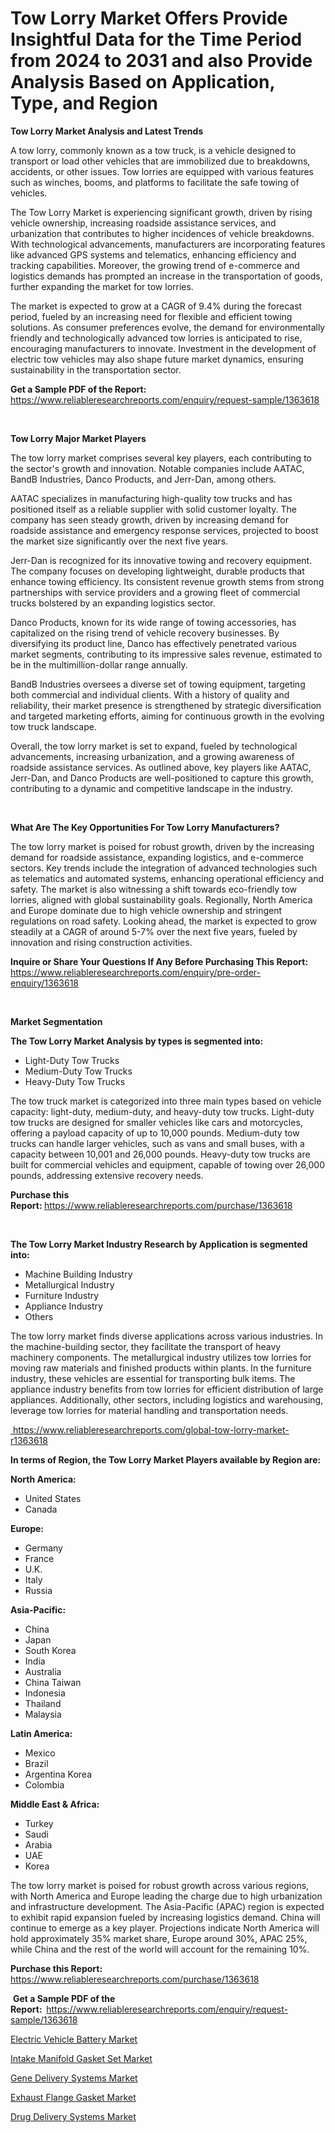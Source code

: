 <p><h1>Tow Lorry Market Offers Provide Insightful Data for the Time Period from 2024 to 2031 and also Provide Analysis Based on Application, Type, and Region</h1></p><p><strong>Tow Lorry Market Analysis and Latest Trends</strong></p>
<p><p>A tow lorry, commonly known as a tow truck, is a vehicle designed to transport or load other vehicles that are immobilized due to breakdowns, accidents, or other issues. Tow lorries are equipped with various features such as winches, booms, and platforms to facilitate the safe towing of vehicles.</p><p>The Tow Lorry Market is experiencing significant growth, driven by rising vehicle ownership, increasing roadside assistance services, and urbanization that contributes to higher incidences of vehicle breakdowns. With technological advancements, manufacturers are incorporating features like advanced GPS systems and telematics, enhancing efficiency and tracking capabilities. Moreover, the growing trend of e-commerce and logistics demands has prompted an increase in the transportation of goods, further expanding the market for tow lorries.</p><p>The market is expected to grow at a CAGR of 9.4% during the forecast period, fueled by an increasing need for flexible and efficient towing solutions. As consumer preferences evolve, the demand for environmentally friendly and technologically advanced tow lorries is anticipated to rise, encouraging manufacturers to innovate. Investment in the development of electric tow vehicles may also shape future market dynamics, ensuring sustainability in the transportation sector.</p></p>
<p><strong>Get a Sample PDF of the Report:&nbsp;</strong> <a href="https://www.reliableresearchreports.com/enquiry/request-sample/1363618?utm_campaign=13&utm_medium=2&utm_source=Github&utm_content=ia&utm_term=02112024&utm_id=tow-lorry">https://www.reliableresearchreports.com/enquiry/request-sample/1363618</a></p>
<p>&nbsp;</p>
<p><strong>Tow Lorry Major Market Players</strong></p>
<p><p>The tow lorry market comprises several key players, each contributing to the sector's growth and innovation. Notable companies include AATAC, BandB Industries, Danco Products, and Jerr-Dan, among others.</p><p>AATAC specializes in manufacturing high-quality tow trucks and has positioned itself as a reliable supplier with solid customer loyalty. The company has seen steady growth, driven by increasing demand for roadside assistance and emergency response services, projected to boost the market size significantly over the next five years.</p><p>Jerr-Dan is recognized for its innovative towing and recovery equipment. The company focuses on developing lightweight, durable products that enhance towing efficiency. Its consistent revenue growth stems from strong partnerships with service providers and a growing fleet of commercial trucks bolstered by an expanding logistics sector.</p><p>Danco Products, known for its wide range of towing accessories, has capitalized on the rising trend of vehicle recovery businesses. By diversifying its product line, Danco has effectively penetrated various market segments, contributing to its impressive sales revenue, estimated to be in the multimillion-dollar range annually.</p><p>BandB Industries oversees a diverse set of towing equipment, targeting both commercial and individual clients. With a history of quality and reliability, their market presence is strengthened by strategic diversification and targeted marketing efforts, aiming for continuous growth in the evolving tow truck landscape.</p><p>Overall, the tow lorry market is set to expand, fueled by technological advancements, increasing urbanization, and a growing awareness of roadside assistance services. As outlined above, key players like AATAC, Jerr-Dan, and Danco Products are well-positioned to capture this growth, contributing to a dynamic and competitive landscape in the industry.</p></p>
<p>&nbsp;</p>
<p><strong>What Are The Key Opportunities For Tow Lorry Manufacturers?</strong></p>
<p><p>The tow lorry market is poised for robust growth, driven by the increasing demand for roadside assistance, expanding logistics, and e-commerce sectors. Key trends include the integration of advanced technologies such as telematics and automated systems, enhancing operational efficiency and safety. The market is also witnessing a shift towards eco-friendly tow lorries, aligned with global sustainability goals. Regionally, North America and Europe dominate due to high vehicle ownership and stringent regulations on road safety. Looking ahead, the market is expected to grow steadily at a CAGR of around 5-7% over the next five years, fueled by innovation and rising construction activities.</p></p>
<p><strong>Inquire or Share Your Questions If Any Before Purchasing This Report:</strong> <a href="https://www.reliableresearchreports.com/enquiry/pre-order-enquiry/1363618?utm_campaign=13&utm_medium=2&utm_source=Github&utm_content=ia&utm_term=02112024&utm_id=tow-lorry">https://www.reliableresearchreports.com/enquiry/pre-order-enquiry/1363618</a></p>
<p>&nbsp;</p>
<p><strong>Market Segmentation</strong></p>
<p><strong>The Tow Lorry Market Analysis by types is segmented into:</strong></p>
<p><ul><li>Light-Duty Tow Trucks</li><li>Medium-Duty Tow Trucks</li><li>Heavy-Duty Tow Trucks</li></ul></p>
<p><p>The tow truck market is categorized into three main types based on vehicle capacity: light-duty, medium-duty, and heavy-duty tow trucks. Light-duty tow trucks are designed for smaller vehicles like cars and motorcycles, offering a payload capacity of up to 10,000 pounds. Medium-duty tow trucks can handle larger vehicles, such as vans and small buses, with a capacity between 10,001 and 26,000 pounds. Heavy-duty tow trucks are built for commercial vehicles and equipment, capable of towing over 26,000 pounds, addressing extensive recovery needs.</p></p>
<p><strong>Purchase this Report:&nbsp;</strong><a href="https://www.reliableresearchreports.com/purchase/1363618?utm_campaign=13&utm_medium=2&utm_source=Github&utm_content=ia&utm_term=02112024&utm_id=tow-lorry">https://www.reliableresearchreports.com/purchase/1363618</a></p>
<p>&nbsp;</p>
<p><strong>The Tow Lorry Market Industry Research by Application is segmented into:</strong></p>
<p><ul><li>Machine Building Industry</li><li>Metallurgical Industry</li><li>Furniture Industry</li><li>Appliance Industry</li><li>Others</li></ul></p>
<p><p>The tow lorry market finds diverse applications across various industries. In the machine-building sector, they facilitate the transport of heavy machinery components. The metallurgical industry utilizes tow lorries for moving raw materials and finished products within plants. In the furniture industry, these vehicles are essential for transporting bulk items. The appliance industry benefits from tow lorries for efficient distribution of large appliances. Additionally, other sectors, including logistics and warehousing, leverage tow lorries for material handling and transportation needs.</p></p>
<p><a href="https://www.reliableresearchreports.com/global-tow-lorry-market-r1363618?utm_campaign=13&utm_medium=2&utm_source=Github&utm_content=ia&utm_term=02112024&utm_id=tow-lorry">&nbsp;https://www.reliableresearchreports.com/global-tow-lorry-market-r1363618</a></p>
<p><strong>In terms of Region, the Tow Lorry Market Players available by Region are:</strong></p>
<p>
    <p> <strong> North America: </strong>
        <ul>
            <li>United States</li>
            <li>Canada</li>
        </ul>
        </p> 
    <p> <strong> Europe: </strong>
        <ul>
            <li>Germany</li>
            <li>France</li>
            <li>U.K.</li>
            <li>Italy</li>
            <li>Russia</li>
        </ul>
        </p> 
    <p> <strong> Asia-Pacific: </strong>
        <ul>
            <li>China</li>
            <li>Japan</li>
            <li>South Korea</li>
            <li>India</li>
            <li>Australia</li>
            <li>China Taiwan</li>
            <li>Indonesia</li>
            <li>Thailand</li>
            <li>Malaysia</li>
        </ul>
        </p> 
    <p> <strong> Latin America: </strong>
        <ul>
            <li>Mexico</li>
            <li>Brazil</li>
            <li>Argentina Korea</li>
            <li>Colombia</li>
        </ul>
        </p> 
    <p> <strong> Middle East & Africa: </strong>
        <ul>
            <li>Turkey</li>
            <li>Saudi</li>
            <li>Arabia</li>
            <li>UAE</li>
            <li>Korea</li>
        </ul>
    </p>
    </p>
<p><p>The tow lorry market is poised for robust growth across various regions, with North America and Europe leading the charge due to high urbanization and infrastructure development. The Asia-Pacific (APAC) region is expected to exhibit rapid expansion fueled by increasing logistics demand. China will continue to emerge as a key player. Projections indicate North America will hold approximately 35% market share, Europe around 30%, APAC 25%, while China and the rest of the world will account for the remaining 10%.</p></p>
<p><strong>Purchase this Report: </strong><a href="https://www.reliableresearchreports.com/purchase/1363618?utm_campaign=13&utm_medium=2&utm_source=Github&utm_content=ia&utm_term=02112024&utm_id=tow-lorry">https://www.reliableresearchreports.com/purchase/1363618</a></p>
<p>&nbsp;<strong>Get a Sample PDF of the Report:&nbsp;&nbsp;</strong><a href="https://www.reliableresearchreports.com/enquiry/request-sample/1363618?utm_campaign=13&utm_medium=2&utm_source=Github&utm_content=ia&utm_term=02112024&utm_id=tow-lorry">https://www.reliableresearchreports.com/enquiry/request-sample/1363618</a></p>
<p><strong></strong></p>
<p><p><a href="https://github.com/maniehilp9ib/Market-Research-Report-List-1/blob/main/electric-vehicle-battery-market.md?utm_campaign=13&utm_medium=2&utm_source=Github&utm_content=ia&utm_term=02112024&utm_id=tow-lorry">Electric Vehicle Battery Market</a></p><p><a href="https://www.linkedin.com/pulse/intake-manifold-gasket-set-market-investigation-industry-evolution-twkle?utm_campaign=13&utm_medium=2&utm_source=Github&utm_content=ia&utm_term=02112024&utm_id=tow-lorry">Intake Manifold Gasket Set Market</a></p><p><a href="https://issuu.com/reportprime-2/docs/gene-delivery-systems-market-size-2_580a48aa4f00ed?utm_campaign=13&utm_medium=2&utm_source=Github&utm_content=ia&utm_term=02112024&utm_id=tow-lorry">Gene Delivery Systems Market</a></p><p><a href="https://www.linkedin.com/pulse/top-trends-transforming-exhaust-flange-gasket-market-2024--gcfpe?utm_campaign=13&utm_medium=2&utm_source=Github&utm_content=ia&utm_term=02112024&utm_id=tow-lorry">Exhaust Flange Gasket Market</a></p><p><a href="https://issuu.com/reportprime-2/docs/drug-delivery-systems-market-size-2_dd193842a78b13?utm_campaign=13&utm_medium=2&utm_source=Github&utm_content=ia&utm_term=02112024&utm_id=tow-lorry">Drug Delivery Systems Market</a></p></p>